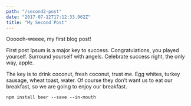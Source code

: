 ```yaml
---
path: "/second2-post"
date: "2017-07-12T17:12:33.962Z"
title: "My Second Post"
---
```


Oooooh-weeee, my first blog post!

 First post Ipsum is a major key to success. Congratulations, you played yourself. Surround yourself with angels. Celebrate success right, the only way, apple.

 The key is to drink coconut, fresh coconut, trust me. Egg whites, turkey sausage, wheat toast, water. Of course they don’t want us to eat our breakfast, so we are going to enjoy our breakfast.

 <pre><code>npm install beer --save --in-mouth</code></pre>
